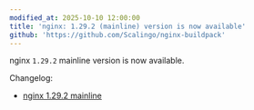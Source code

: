 ```yaml
---
modified_at: 2025-10-10 12:00:00
title: 'nginx: 1.29.2 (mainline) version is now available'
github: 'https://github.com/Scalingo/nginx-buildpack'
---
```


nginx `1.29.2` mainline version is now available.

Changelog:
- [nginx 1.29.2 mainline](https://nginx.org/en/CHANGES)
